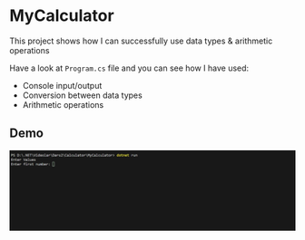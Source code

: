 # MyCalculator

This project shows how I can successfully use data types &amp; arithmetic operations

Have a look at `Program.cs` file and you can see how I have used:

* Console input/output
* Conversion between data types
* Arithmetic operations

## Demo
![demo](./Assets/demo-live.gif)